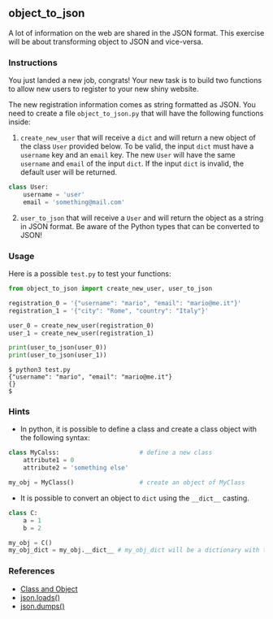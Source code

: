 ## object_to_json

A lot of information on the web are shared in the JSON format. This exercise will be about transforming object to JSON and vice-versa.

### Instructions

You just landed a new job, congrats! Your new task is to build two functions to allow new users to register to your new shiny website.

The new registration information comes as string formatted as JSON. You need to create a file `object_to_json.py` that will have the following functions inside:

1. `create_new_user` that will receive a `dict` and will return a new object of the class `User` provided below. To be valid, the input `dict` must have a `username` key and an `email` key. The new `User` will have the same `username` and `email` of the input `dict`. If the input `dict` is invalid, the default user will be returned.

```python
class User:
    username = 'user'
    email = 'something@mail.com'
```

2. `user_to_json` that will receive a `User` and will return the object as a string in JSON format. Be aware of the Python types that can be converted to JSON!

### Usage

Here is a possible `test.py` to test your functions:

```python
from object_to_json import create_new_user, user_to_json

registration_0 = '{"username": "mario", "email": "mario@me.it"}'
registration_1 = '{"city": "Rome", "country": "Italy"}'

user_0 = create_new_user(registration_0)
user_1 = create_new_user(registration_1)

print(user_to_json(user_0))
print(user_to_json(user_1))
```

```console
$ python3 test.py
{"username": "mario", "email": "mario@me.it"}
{}
$
```

### Hints

- In python, it is possible to define a class and create a class object with the following syntax:

```python
class MyCalss:                      # define a new class
    attribute1 = 0
    attribute2 = 'something else'

my_obj = MyClass()                  # create an object of MyClass
```

- It is possible to convert an object to `dict` using the `__dict__` casting.

```python
class C:
    a = 1
    b = 2

my_obj = C()
my_obj_dict = my_obj.__dict__ # my_obj_dict will be a dictionary with the object my_obj values
```

### References

- [Class and Object](https://docs.python.org/3/tutorial/classes.html#a-first-look-at-classes)
- [json.loads()](https://www.geeksforgeeks.org/json-loads-in-python/)
- [json.dumps()](https://www.geeksforgeeks.org/json-dumps-in-python/)

